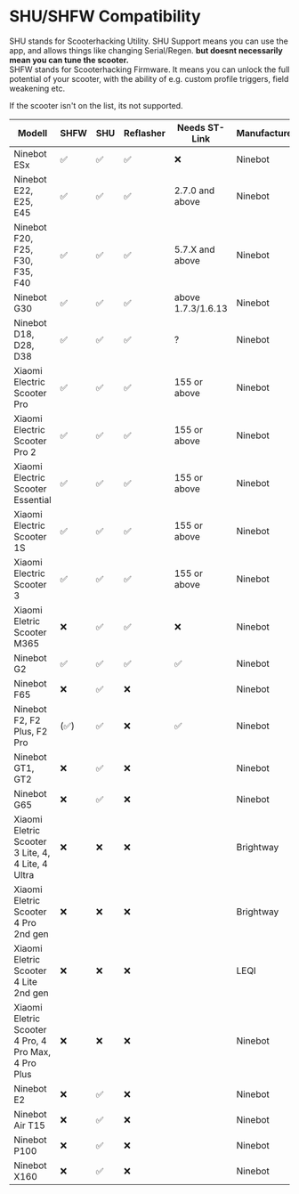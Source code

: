# SHU/SHFW Compatibility

SHU stands for Scooterhacking Utility. SHU Support means you can use the app, and allows things like changing Serial/Regen. **but doesnt necessarily mean you can tune the scooter.**  
SHFW stands for Scooterhacking Firmware. It means you can unlock the full potential of your scooter, with the ability of e.g. custom profile triggers, field weakening etc.  
  
If the scooter isn't on the list, its not supported. 


| Modell                                                            | SHFW | SHU | Reflasher | Needs ST-Link          | Manufacturer | Notes                                  |
|-------------------------------------------------------------------|-----|-------|------------|------------------------|--------------|----------------------------------------|
| Ninebot ESx                                                       |  ✅  |   ✅  |     ✅     |            ❌          | Ninebot      |                                        |
| Ninebot E22, E25, E45                                             |  ✅  |   ✅  |     ✅     |     2.7.0 and above    | Ninebot      |                                        |
| Ninebot F20, F25,  F30, F35, F40                                  |  ✅  |   ✅  |     ✅     |     5.7.X and above    | Ninebot      | SHFW 0.3.6 available, use the old app for configiguration |
| Ninebot G30                                                       |  ✅  |   ✅  |     ✅     |    above 1.7.3/1.6.13  | Ninebot      |                                        |
| Ninebot D18, D28, D38                                             |  ✅  |   ✅  |     ✅     |            ?           | Ninebot      | Currently unsupported for SHFW         |
| Xiaomi Electric Scooter Pro                                       |  ✅  |   ✅  |     ✅     |     155 or above       | Ninebot      |                                        |
| Xiaomi Electric Scooter Pro 2                                     |  ✅  |   ✅  |     ✅     |     155 or above       | Ninebot      |                                        |
| Xiaomi Electric Scooter Essential                                 |  ✅  |   ✅  |     ✅     |     155 or above       | Ninebot      |                                        |
| Xiaomi Electric Scooter 1S                                        |  ✅  |   ✅  |     ✅     |     155 or above       | Ninebot      |                                        |
| Xiaomi Electric Scooter 3                                         |  ✅  |   ✅  |     ✅     |     155 or above       | Ninebot      |                                        |
| Xiaomi Eletric Scooter M365                                       |  ❌  |   ✅  |     ✅     |            ❌          | Ninebot      | Needs Pro BLE for SHFW, flash M356-ProBle.zip. |
| Ninebot G2                                                        |  ✅  |   ✅  |     ✅     |            ✅          | Ninebot      |                                        |
| Ninebot F65                                                       |  ❌  |   ✅  |     ❌     |                        | Ninebot      |                                        |
| Ninebot F2, F2 Plus, F2 Pro                                       | (✅) |   ✅  |     ❌     |            ✅          | Ninebot      | ST-Link Guide [here](f2.md). F2 Pro can run G2 SHFW. |
| Ninebot GT1, GT2                                                  |  ❌  |   ✅  |     ❌     |                        | Ninebot      |                                        |
| Ninebot G65                                                       |  ❌  |   ✅  |     ❌     |                        | Ninebot      |                                        |
| Xiaomi Eletric Scooter 3 Lite, 4, 4 Lite, 4 Ultra                 |  ❌  |   ❌  |     ❌     |                        | Brightway    | No SHFW Support planned. Check [this](https://github.com/dnandha/stlink-lks32/) for basic CFW. |
| Xiaomi Eletric Scooter 4 Pro 2nd gen                              |  ❌  |   ❌  |     ❌     |                        | Brightway    | No SHFW Support planned.                |
| Xiaomi Eletric Scooter  4 Lite 2nd gen                            |  ❌  |   ❌  |     ❌     |                        | LEQI         | No SHFW Support planned.                |
| Xiaomi Eletric Scooter 4 Pro, 4 Pro Max, 4 Pro Plus               |  ❌  |   ❌  |     ❌     |                        | Ninebot      | Check [NGFW](https://nextgenfw.pythonanywhere.com/) for CFW Patcher. Base DRV [here](https://mi-fw-info.streamlit.app/). |
| Ninebot E2                                                        |  ❌  |   ✅  |     ❌     |                        | Ninebot      |                                        |
| Ninebot Air T15                                                   |  ❌  |   ✅  |     ❌     |                        | Ninebot      |                                        |
| Ninebot P100                                                      |  ❌  |   ✅  |     ❌     |                        | Ninebot      |                                        |
| Ninebot X160                                                      |  ❌  |   ✅  |     ❌     |                        | Ninebot      |                                        |


